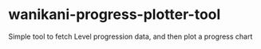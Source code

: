 # wanikani-progress-plotter-tool
Simple tool to fetch Level progression data, and then plot a progress chart
